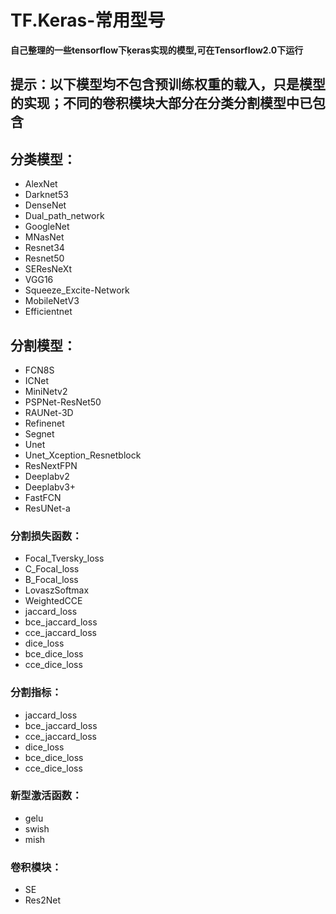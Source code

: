 # TF.Keras-常用型号

__自己整理的一些tensorflow下ķeras实现的模型,可在Tensorflow2.0下运行__

## 提示：以下模型均不包含预训练权重的载入，只是模型的实现；不同的卷积模块大部分在分类分割模型中已包含

## 分类模型：
* AlexNet
* Darknet53
* DenseNet
* Dual_path_network
* GoogleNet
* MNasNet
* Resnet34
* Resnet50
* SEResNeXt
* VGG16
* Squeeze_Excite-Network
* MobileNetV3
* Efficientnet

## 分割模型：
* FCN8S
* ICNet
* MiniNetv2
* PSPNet-ResNet50
* RAUNet-3D
* Refinenet
* Segnet
* Unet
* Unet_Xception_Resnetblock
* ResNextFPN
* Deeplabv2
* Deeplabv3+
* FastFCN
* ResUNet-a

### 分割损失函数：
* Focal_Tversky_loss
* C_Focal_loss
* B_Focal_loss
* LovaszSoftmax
* WeightedCCE
* jaccard_loss
* bce_jaccard_loss
* cce_jaccard_loss
* dice_loss
* bce_dice_loss
* cce_dice_loss

### 分割指标：
* jaccard_loss
* bce_jaccard_loss
* cce_jaccard_loss
* dice_loss
* bce_dice_loss
* cce_dice_loss

### 新型激活函数：
* gelu
* swish
* mish

### 卷积模块：
* SE
* Res2Net

